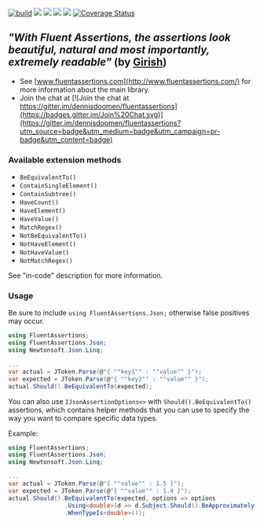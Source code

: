 [![build](https://github.com/AwesomeAssertions/AwesomeAssertions.Json/actions/workflows/build.yml/badge.svg)](https://github.com/AwesomeAssertions/AwesomeAssertions.Json/actions/workflows/build.yml)
[![](https://img.shields.io/github/release/AwesomeAssertions/FluentAssertions.Json.svg?label=latest%20release)](https://github.com/AwesomeAssertions/FluentAssertions.Json/releases/latest)
[![](https://img.shields.io/nuget/dt/AwesomeAssertions.Json.svg?label=nuget%20downloads)](https://www.nuget.org/packages/AwesomeAssertions.Json)
[![](https://img.shields.io/librariesio/dependents/nuget/AwesomeAssertions.Json.svg?label=dependent%20libraries)](https://libraries.io/nuget/AwesomeAssertions.Json)
![](https://img.shields.io/badge/release%20strategy-githubflow-orange.svg)
[![Coverage Status](https://coveralls.io/repos/github/AwesomeAssertions/AwesomeAssertions.json/badge.svg?branch=master)](https://coveralls.io/github/AwesomeAssertions/AwesomeAssertions.Json?branch=master)

## *"With Fluent Assertions, the assertions look beautiful, natural and most importantly, extremely readable"* (by [Girish](https://twitter.com/girishracharya))

* See [www.fluentassertions.com](http://www.fluentassertions.com/) for more information about the main library.
* Join the chat at [![Join the chat at https://gitter.im/dennisdoomen/fluentassertions](https://badges.gitter.im/Join%20Chat.svg)](https://gitter.im/dennisdoomen/fluentassertions?utm_source=badge&utm_medium=badge&utm_campaign=pr-badge&utm_content=badge)

### Available extension methods

- `BeEquivalentTo()`
- `ContainSingleElement()`
- `ContainSubtree()`
- `HaveCount()`
- `HaveElement()`
- `HaveValue()`
- `MatchRegex()`
- `NotBeEquivalentTo()`
- `NotHaveElement()`
- `NotHaveValue()`
- `NotMatchRegex()`

See "in-code" description for more information.

### Usage

Be sure to include `using FluentAssertions.Json;` otherwise false positives may occur.

```c#
using FluentAssertions;
using FluentAssertions.Json;
using Newtonsoft.Json.Linq;

... 
var actual = JToken.Parse(@"{ ""key1"" : ""value"" }");
var expected = JToken.Parse(@"{ ""key2"" : ""value"" }");
actual.Should().BeEquivalentTo(expected);
```

You can also use `IJsonAssertionOptions<>` with `Should().BeEquivalentTo()` assertions, which contains helper methods that you can use to specify the way you want to compare specific data types.

Example:

```c#
using FluentAssertions;
using FluentAssertions.Json;
using Newtonsoft.Json.Linq;

... 
var actual = JToken.Parse(@"{ ""value"" : 1.5 }");
var expected = JToken.Parse(@"{ ""value"" : 1.4 }");
actual.Should().BeEquivalentTo(expected, options => options
                .Using<double>(d => d.Subject.Should().BeApproximately(d.Expectation, 0.1))
                .WhenTypeIs<double>());
```